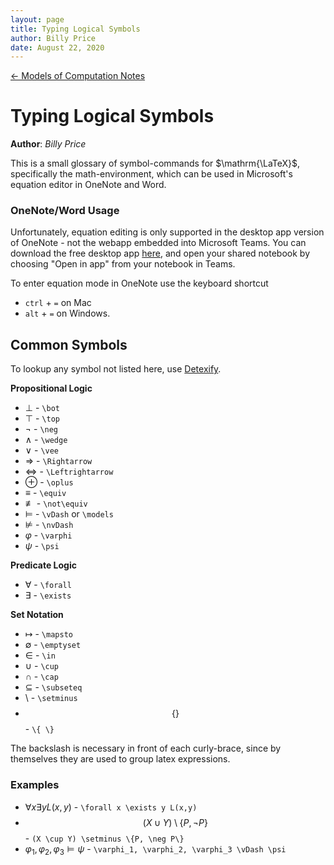 ```yaml
---
layout: page
title: Typing Logical Symbols
author: Billy Price
date: August 22, 2020
---
```

[← Models of Computation Notes](/models)

# Typing Logical Symbols
**Author**: *Billy Price*

This is a small glossary of symbol-commands for $\mathrm{\LaTeX}$, specifically the math-environment, which can be used in Microsoft's equation editor in OneNote and Word.

### OneNote/Word Usage

Unfortunately, equation editing is only supported in the desktop app version of OneNote - not the webapp embedded into Microsoft Teams. You can download the free desktop app [here](https://www.onenote.com/download), and open your shared notebook by choosing "Open in app" from your notebook in Teams.

To enter equation mode in OneNote use the keyboard shortcut
* `ctrl` + `=` on Mac
* `alt` + `=` on Windows.

## Common Symbols

To lookup any symbol not listed here, use [Detexify](https://detexify.kirelabs.org).

**Propositional Logic**
* $\bot$ - `\bot`
* $\top$ - `\top`
* $\neg$ - `\neg`
* $\wedge$ - `\wedge`
* $\vee$ - `\vee`
* $\Rightarrow$ - `\Rightarrow`
* $\Leftrightarrow$ - `\Leftrightarrow`
* $\oplus$ - `\oplus`
* $\equiv$ - `\equiv`
* $\not\equiv$ - `\not\equiv`
* $\vDash$ - `\vDash` or `\models`
* $\nvDash$ - `\nvDash`
* $\varphi$ - `\varphi`
* $\psi$ - `\psi`

**Predicate Logic**
* $\forall$ - `\forall`
* $\exists$ - `\exists`

**Set Notation**
* $\mapsto$ - `\mapsto`
* $\emptyset$ - `\emptyset`
* $\in$ - `\in`
* $\cup$ - `\cup`
* $\cap$ - `\cap`
* $\subseteq$ - `\subseteq`
* $\setminus$ - `\setminus`
* $$ \{ \} $$ - `\{ \}`

The backslash is necessary in front of each curly-brace, since by themselves they are used to group latex expressions.

### Examples

* $\forall x \exists y L(x,y)$ - `\forall x \exists y L(x,y)`
* $$(X \cup Y) \setminus \{P, \neg P\}$$ - `(X \cup Y) \setminus \{P, \neg P\}`
* $\varphi_1, \varphi_2, \varphi_3 \vDash \psi$ - `\varphi_1, \varphi_2, \varphi_3 \vDash \psi`
